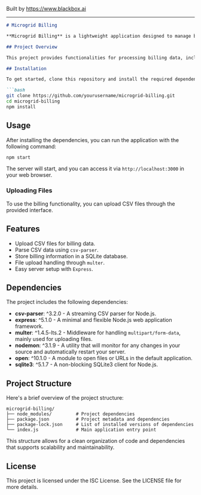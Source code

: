 
Built by https://www.blackbox.ai

---

```markdown
# Microgrid Billing

**Microgrid Billing** is a lightweight application designed to manage billing processes for microgrids. It leverages modern web technologies and integrates with a SQLite database for data management.

## Project Overview

This project provides functionalities for processing billing data, including uploading CSV files, parsing them, and storing the relevant information in a SQLite database. Built on Node.js, this application utilizes Express for the server framework, and other dependencies to facilitate file uploads and data parsing.

## Installation

To get started, clone this repository and install the required dependencies:

```bash
git clone https://github.com/yourusername/microgrid-billing.git
cd microgrid-billing
npm install
```

## Usage

After installing the dependencies, you can run the application with the following command:

```bash
npm start
```

The server will start, and you can access it via `http://localhost:3000` in your web browser. 

### Uploading Files

To use the billing functionality, you can upload CSV files through the provided interface.

## Features

- Upload CSV files for billing data.
- Parse CSV data using `csv-parser`.
- Store billing information in a SQLite database.
- File upload handling through `multer`.
- Easy server setup with `Express`.

## Dependencies

The project includes the following dependencies:

- **csv-parser**: ^3.2.0  - A streaming CSV parser for Node.js.
- **express**: ^5.1.0 - A minimal and flexible Node.js web application framework.
- **multer**: ^1.4.5-lts.2 - Middleware for handling `multipart/form-data`, mainly used for uploading files.
- **nodemon**: ^3.1.9 - A utility that will monitor for any changes in your source and automatically restart your server.
- **open**: ^10.1.0 - A module to open files or URLs in the default application.
- **sqlite3**: ^5.1.7 - A non-blocking SQLite3 client for Node.js.

## Project Structure

Here's a brief overview of the project structure:

```
microgrid-billing/
├── node_modules/         # Project dependencies
├── package.json          # Project metadata and dependencies
├── package-lock.json     # List of installed versions of dependencies
└── index.js              # Main application entry point
```

This structure allows for a clean organization of code and dependencies that supports scalability and maintainability.

## License

This project is licensed under the ISC License. See the LICENSE file for more details.
```